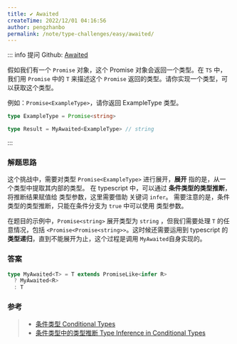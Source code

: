```yaml
---
title: ✔️ Awaited
createTime: 2022/12/01 04:16:56
author: pengzhanbo
permalink: /note/type-challenges/easy/awaited/
---
```


::: info 提问
Github: [Awaited](https://github.com/type-challenges/type-challenges/blob/main/questions/00189-easy-awaited/)

假如我们有一个 `Promise` 对象，这个 Promise 对象会返回一个类型。在 `TS` 中，我们用 `Promise` 中的 `T` 来描述这个 `Promise` 返回的类型。请你实现一个类型，可以获取这个类型。

例如：`Promise<ExampleType>`，请你返回 ExampleType 类型。

``` ts
type ExampleType = Promise<string>

type Result = MyAwaited<ExampleType> // string
```
:::


### 解题思路

这个挑战中，需要对类型 `Promise<ExampleType>` 进行展开，**展开** 指的是，从一个类型中提取其内部的类型。
在 typescript 中，可以通过 **条件类型的类型推断**，将推断结果赋值给 类型参数，这里需要借助 关键词 `infer`。
需要注意的是，条件类型的类型推断，只能在条件分支为 `true` 中可以使用 类型参数。

在题目的示例中，`Promise<string>` 展开类型为 `string` ，但我们需要处理 `T` 的任意情况，包括 `<Promise<Promise<string>>`。这时候还需要运用到 typescript 的 **类型递归**，直到不能展开为止，这个过程是调用
`MyAwaited`自身实现的。


### 答案

```ts
type MyAwaited<T> = T extends PromiseLike<infer R>
  ? MyAwaited<R>
  : T
```

### 参考

> - [条件类型 Conditional Types](https://www.typescriptlang.org/docs/handbook/2/conditional-types.html)
> - [条件类型中的类型推断 Type Inference in Conditional Types](https://www.typescriptlang.org/docs/handbook/2/conditional-types.html#inferring-within-conditional-types)
